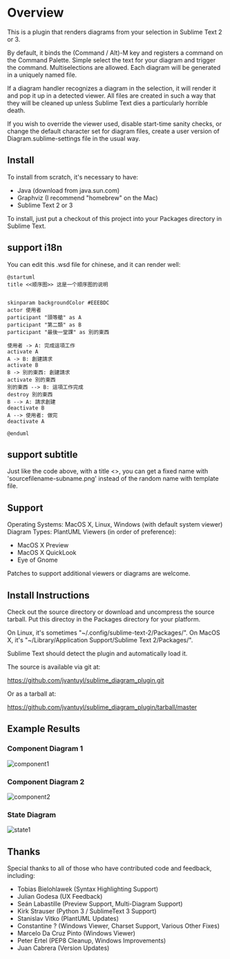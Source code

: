 # Overview

This is a plugin that renders diagrams from your selection in Sublime Text 2
or 3.

By default, it binds the (Command / Alt)-M key and registers a command on the
Command Palette.  Simple select the text for your diagram and trigger the
command.  Multiselections are allowed.  Each diagram will be generated in a
uniquely named file.

If a diagram handler recognizes a diagram in the selection, it will render it
and pop it up in a detected viewer.  All files are created in such a way that
they will be cleaned up unless Sublime Text dies a particularly horrible death.

If you wish to override the viewer used, disable start-time sanity checks, or
change the default character set for diagram files, create a user version of
Diagram.sublime-settings file in the usual way.

## Install

To install from scratch, it's necessary to have:

* Java (download from java.sun.com)
* Graphviz (I recommend "homebrew" on the Mac)
* Sublime Text 2 or 3

To install, just put a checkout of this project into your Packages directory in
Sublime Text.

## support i18n
You can edit this .wsd file for chinese, and it can render well:

    @startuml
    title <<顺序图>> 这是一个顺序图的说明


    skinparam backgroundColor #EEEBDC 
    actor 使用者
    participant "頭等艙" as A 
    participant "第二類" as B 
    participant "最後一堂課" as 別的東西

    使用者 -> A: 完成這項工作 
    activate A
    A -> B: 創建請求
    activate B
    B -> 別的東西: 創建請求 
    activate 別的東西
    別的東西 --> B: 這項工作完成 
    destroy 別的東西
    B --> A: 請求創建 
    deactivate B
    A --> 使用者: 做完 
    deactivate A 

    @enduml

## support subtitle
Just like the code above, with a title <<subname>>, you can get a fixed name with 'sourcefilename-subname.png' instead of the random name with template file.

## Support

Operating Systems:  MacOS X, Linux, Windows (with default system viewer)
Diagram Types: PlantUML
Viewers (in order of preference):

* MacOS X Preview
* MacOS X QuickLook
* Eye of Gnome

Patches to support additional viewers or diagrams are welcome.

## Install Instructions

Check out the source directory or download and uncompress the source tarball.
Put this directoy in the Packages directory for your platform.

On Linux, it's sometimes "~/.config/sublime-text-2/Packages/".
On MacOS X, it's "~/Library/Application Support/Sublime Text 2/Packages/".

Sublime Text should detect the plugin and automatically load it.

The source is available via git at:

<https://github.com/jvantuyl/sublime_diagram_plugin.git>

Or as a tarball at:

<https://github.com/jvantuyl/sublime_diagram_plugin/tarball/master>

## Example Results

### Component Diagram 1
![component1](./samples/component1.png)

### Component Diagram 2
![component2](./samples/component2.png)

### State Diagram
![state1](./samples/state1.png)

## Thanks

Special thanks to all of those who have contributed code and feedback,
including:

* Tobias Bielohlawek (Syntax Highlighting Support)
* Julian Godesa (UX Feedback)
* Seán Labastille (Preview Support, Multi-Diagram Support)
* Kirk Strauser (Python 3 / SublimeText 3 Support)
* Stanislav Vitko (PlantUML Updates)
* Constantine ? (Windows Viewer, Charset Support, Various Other Fixes)
* Marcelo Da Cruz Pinto (Windows Viewer)
* Peter Ertel (PEP8 Cleanup, Windows Improvements)
* Juan Cabrera (Version Updates)

